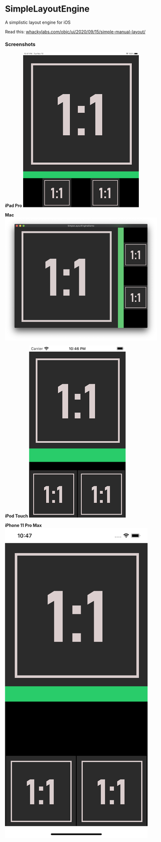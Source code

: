# SimpleLayoutEngine

A simplistic layout engine for iOS

Read this: [whackylabs.com/objc/ui/2020/09/15/simple-manual-layout/](https://whackylabs.com/objc/ui/2020/09/15/simple-manual-layout/)

### Screenshots

**iPad Pro**
![iPad screenshot](iPad_Pro.png)

**Mac**
![mac screenshot](mac.png)

**iPod Touch**
![iPod touch screenshot](iPod_Touch.png)

**iPhone 11 Pro Max**
![iPhone 11 screenshot](iPhone_11_Pro_Max.png)
